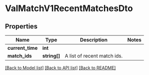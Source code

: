 # ValMatchV1RecentMatchesDto

## Properties
Name | Type | Description | Notes
------------ | ------------- | ------------- | -------------
**current_time** | **int** |  | 
**match_ids** | **string[]** | A list of recent match ids. | 

[[Back to Model list]](../README.md#documentation-for-models) [[Back to API list]](../README.md#documentation-for-api-endpoints) [[Back to README]](../README.md)


